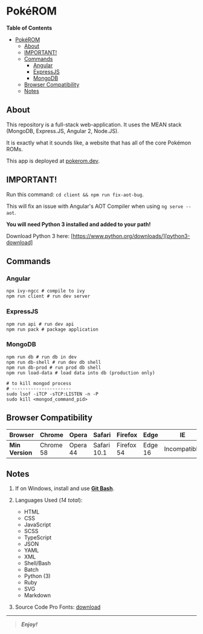 [comment]: # 'Begin README.md'

# Pok&eacute;ROM

**Table of Contents**

<!-- TOC -->

- [Pok&eacute;ROM](#pokeacuterom)
  - [About](#about)
  - [IMPORTANT!](#important)
  - [Commands](#commands)
    - [Angular](#angular)
    - [ExpressJS](#expressjs)
    - [MongoDB](#mongodb)
  - [Browser Compatibility](#browser-compatibility)
  - [Notes](#notes)

<!-- /TOC -->

## About

This repository is a full-stack web-application. It uses the MEAN stack (MongoDB, Express.JS, Angular 2, Node.JS).

It is exactly what it sounds like, a website that has all of the core Pok&eacute;mon ROMs.

This app is deployed at [pokerom.dev](http://pokerom.dev).

## IMPORTANT!

Run this command: `cd client && npm run fix-aot-bug`.

This will fix an issue with Angular's AOT Compiler when using `ng serve --aot`.

**You will need Python 3 installed and added to your path!**

Download Python 3 here: [https://www.python.org/downloads/][python3-download]

## Commands

### Angular

```shell script
npx ivy-ngcc # compile to ivy
npm run client # run dev server
```

### ExpressJS

```shell script
npm run api # run dev api
npm run pack # package application
```

### MongoDB

```shell script
npm run db # run db in dev
npm run db-shell # run dev db shell
npm run db-prod # run prod db shell
npm run load-data # load data into db (production only)

# to kill mongod process
# ----------------------
sudo lsof -iTCP -sTCP:LISTEN -n -P
sudo kill <mongod_command_pid>
```

## Browser Compatibility

| Browser         | Chrome    | Opera    | Safari      | Firefox    | Edge    | IE           |
| --------------- | --------- | -------- | ----------- | ---------- | ------- | ------------ |
| **Min Version** | Chrome 58 | Opera 44 | Safari 10.1 | Firefox 54 | Edge 16 | Incompatible |

## Notes

1. If on Windows, install and use **[Git Bash][git-scm]**.
2. Languages Used (_14 total_):

    - HTML
    - CSS
    - JavaScript
    - SCSS
    - TypeScript
    - JSON
    - YAML
    - XML
    - Shell/Bash
    - Batch
    - Python (3)
    - Ruby
    - SVG
    - Markdown

3. Source Code Pro Fonts: [download][source-code-pro-fonts-download]

[python3-download]: <https://www.python.org/downloads/> 'Download Python 3'
[git-scm]: <https://git-scm.com> 'Git Version Control Website'
[source-code-pro-fonts-download]: <https://onedrive.live.com/download?cid=093DC4D54812866B&resid=93DC4D54812866B%21106790&authkey=AGxEetnlDbFwcBA> 'Source Code Pro Fonts Download (Direct Download)'

---

> _**Enjoy!**_

[comment]: # 'End README.md'
